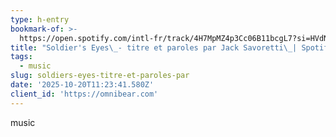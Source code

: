 ```yaml
---
type: h-entry
bookmark-of: >-
  https://open.spotify.com/intl-fr/track/4H7MpMZ4p3Cc06B11bcgL7?si=HVdNXvPGR960GrUNslXWEQ&nd=1&dlsi=267a388c4d68415c
title: "Soldier's Eyes\_- titre et paroles par Jack Savoretti\_| Spotify"
tags:
  - music
slug: soldiers-eyes-titre-et-paroles-par
date: '2025-10-20T11:23:41.580Z'
client_id: 'https://omnibear.com'
---
```

music
